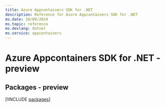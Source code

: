 ```yaml
---
title: Azure Appcontainers SDK for .NET
description: Reference for Azure Appcontainers SDK for .NET
ms.date: 10/09/2024
ms.topic: reference
ms.devlang: dotnet
ms.service: appcontainers
---
```

# Azure Appcontainers SDK for .NET - preview
## Packages - preview
[!INCLUDE [packages](appcontainers-index.md)]